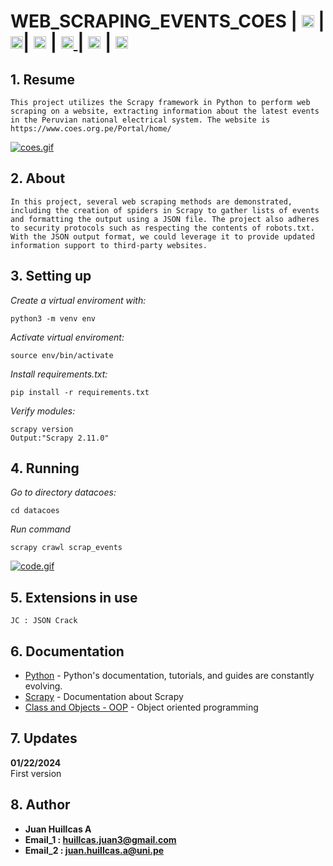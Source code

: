 # WEB_SCRAPING_EVENTS_COES | <img src="https://upload.wikimedia.org/wikipedia/commons/thumb/c/c3/Python-logo-notext.svg/800px-Python-logo-notext.svg.png" height=20> | <img src="https://i.postimg.cc/gJCvVKsy/scrapy.png" height=20>| <img src="https://i.postimg.cc/fLtcSPcT/coes-logo.png" height=20> | [<img src="https://static-00.iconduck.com/assets.00/github-icon-2048x1988-jzvzcf2t.png" height=20> ](https://github.com/Carlos93U) | [<img src="https://upload.wikimedia.org/wikipedia/commons/thumb/c/ca/LinkedIn_logo_initials.png/640px-LinkedIn_logo_initials.png" height=20>](https://www.linkedin.com/in/juan-carlos-huillcas/) | [<img src="https://play-lh.googleusercontent.com/lMoItBgdPPVDJsNOVtP26EKHePkwBg-PkuY9NOrc-fumRtTFP4XhpUNk_22syN4Datc=w240-h480-rw" height=20>](https://www.youtube.com/channel/UCYu373DAK-zuhDTFCZNgyPQ) 

## 1. Resume

    This project utilizes the Scrapy framework in Python to perform web scraping on a website, extracting information about the latest events in the Peruvian national electrical system. The website is https://www.coes.org.pe/Portal/home/

[![coes.gif](https://i.postimg.cc/Nj8jsFtb/coes.gif)](https://postimg.cc/VJ684Ydb)

## 2. About
    
    In this project, several web scraping methods are demonstrated, including the creation of spiders in Scrapy to gather lists of events and formatting the output using a JSON file. The project also adheres to security protocols such as respecting the contents of robots.txt. With the JSON output format, we could leverage it to provide updated information support to third-party websites.

## 3. Setting up

*Create a virtual enviroment with:*

```
python3 -m venv env

```
*Activate virtual enviroment:*

```
source env/bin/activate
```

*Install requirements.txt:*

```
pip install -r requirements.txt
```
*Verify modules:*

```
scrapy version 
Output:"Scrapy 2.11.0"
```

## 4. Running
*Go to directory datacoes:*

```
cd datacoes
```
*Run command*

```
scrapy crawl scrap_events
```
[![code.gif](https://i.postimg.cc/8CQNxr0t/code.gif)](https://postimg.cc/Yv35WjkW)
## 5. Extensions in use

    JC : JSON Crack

## 6. Documentation

* [Python](https://www.python.org/doc/) - Python's documentation, tutorials, and guides are constantly evolving.
* [Scrapy](https://docs.scrapy.org/en/latest/) - Documentation about Scrapy
* [Class and Objects - OOP](https://docs.python.org/es/3/tutorial/classes.html) - Object oriented programming


## 7. Updates

**01/22/2024**</br>
First version

## 8. Author

* **Juan Huillcas A** 
* **Email_1 : huillcas.juan3@gmail.com**
* **Email_2 : juan.huillcas.a@uni.pe**